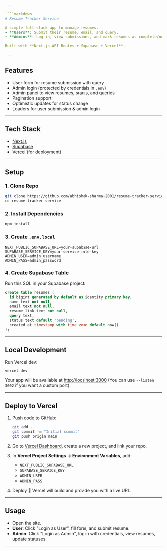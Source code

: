 ```yaml
---

````markdown
# Resume Tracker Service

A simple full-stack app to manage resumes.  
- **Users**: Submit their resume, email, and query.  
- **Admins**: Log in, view submissions, and mark resumes as complete/undo with pagination.  

Built with **Next.js API Routes + Supabase + Vercel**.

---
```


## Features
- User form for resume submission with query
- Admin login (protected by credentials in `.env`)
- Admin panel to view resumes, status, and queries
- Pagination support
- Optimistic updates for status change
- Loaders for user submission & admin login

---

## Tech Stack
- [Next.js](https://nextjs.org/)
- [Supabase](https://supabase.com/)
- [Vercel](https://vercel.com/) (for deployment)

---

## Setup

### 1. Clone Repo
```bash
git clone https://github.com/abhishek-sharma-2001/resume-tracker-service.git
cd resume-tracker-service
````

### 2. Install Dependencies

```bash
npm install
```

### 3. Create `.env.local`

```env
NEXT_PUBLIC_SUPABASE_URL=your-supabase-url
SUPABASE_SERVICE_KEY=your-service-role-key
ADMIN_USER=admin_username
ADMIN_PASS=admin_password
```

### 4. Create Supabase Table

Run this SQL in your Supabase project:

```sql
create table resumes (
  id bigint generated by default as identity primary key,
  name text not null,
  email text not null,
  resume_link text not null,
  query text,
  status text default 'pending',
  created_at timestamp with time zone default now()
);
```

---

## Local Development

Run Vercel dev:

```bash
vercel dev
```

Your app will be available at [http://localhost:3000](http://localhost:3000)
(You can use `--listen 3002` if you want a custom port).

---

## Deploy to Vercel

1. Push code to GitHub:

   ```bash
   git add .
   git commit -m "Initial commit"
   git push origin main
   ```

2. Go to [Vercel Dashboard](https://vercel.com/), create a new project, and link your repo.

3. In **Vercel Project Settings → Environment Variables**, add:

   * `NEXT_PUBLIC_SUPABASE_URL`
   * `SUPABASE_SERVICE_KEY`
   * `ADMIN_USER`
   * `ADMIN_PASS`

4. Deploy 🚀
   Vercel will build and provide you with a live URL.

---

## Usage

* Open the site.
* **User**: Click "Login as User", fill form, and submit resume.
* **Admin**: Click "Login as Admin", log in with credentials, view resumes, update statuses.

---

